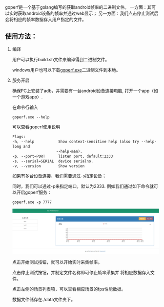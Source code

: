 goperf是一个基于golang编写的获取android帧率的二进制文件。
一方面：其可以实时获取android设备的帧率并通过web显示；
另一方面：我们点击停止测试后会将相应的帧率数据存入用户指定的文件。

## 使用方法：

1. 编译

    用户可以执行build.sh文件来编译得到二进制文件。

    windows用户也可以下载[goperf.exe](goperf.exe)二进制文件到本地。

2. 服务开启

    确保PC上安装了adb，并需要有一台android设备连接电脑, 打开一个app（如一个游戏app）.
    
    在命令行输入
    
    ```
    goperf.exe --help
    ```
    
    可以查看goperf使用说明
    
    ```
    Flags:
    -h, --help           Show context-sensitive help (also try --help-long and
                        --help-man).
    -p, --port=PORT      listen port, default:2333
    -s, --serial=SERIAL  device serialno.
    -v, --version        Show version
    ```
    
    如果有多台设备连接，我们需要通过-s指定设备；
    
    同时，我们可以通过-p来指定端口，默认为2333.
    例如我们通过如下命令就可以开启goperf服务：
    
    ```
    goperf.exe -p 7777
    ```
    ![](demo.png)
    
    点击开始测试按钮，就可以开始实时采集帧率。
    
    点击停止测试按钮，并制定文件名称即可停止帧率采集并
    将相应数据存入文件。
    
    点击左侧的场景列表项，可以查看相应场景的fps性能数据。
    
    数据文件储存在./data文件夹下。
    
